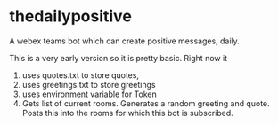 # thedailypositive
A webex teams bot which can create positive messages, daily. 

This is a very early version so it is pretty basic. Right now it
1) uses quotes.txt to store quotes, 
2) uses greetings.txt to store greetings
3) uses environment variable for Token
4) Gets list of current rooms. Generates a random greeting and quote. Posts this into the rooms for which this bot is subscribed.
